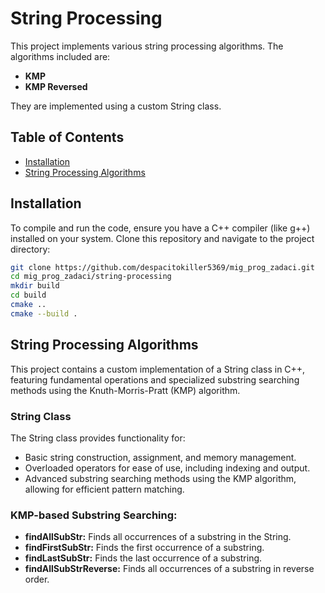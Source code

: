 # String Processing

This project implements various string processing algorithms. The algorithms included are:

- **KMP**
- **KMP Reversed**

They are implemented using a custom String class.


## Table of Contents

- [Installation](#installation)
- [String Processing Algorithms](#string-processing-algorithms)


## Installation

To compile and run the code, ensure you have a C++ compiler (like g++) installed on your system. Clone this repository and navigate to the project directory:

```bash
git clone https://github.com/despacitokiller5369/mig_prog_zadaci.git
cd mig_prog_zadaci/string-processing
mkdir build
cd build
cmake ..
cmake --build .
```

## String Processing Algorithms

This project contains a custom implementation of a String class in C++, featuring fundamental operations and specialized substring searching methods using the Knuth-Morris-Pratt (KMP) algorithm.

### String Class
The String class provides functionality for:

- Basic string construction, assignment, and memory management.
- Overloaded operators for ease of use, including indexing and output.
- Advanced substring searching methods using the KMP algorithm, allowing for efficient pattern matching.

### KMP-based Substring Searching:

- **findAllSubStr:** Finds all occurrences of a substring in the String.
- **findFirstSubStr:** Finds the first occurrence of a substring.
- **findLastSubStr:** Finds the last occurrence of a substring.
- **findAllSubStrReverse:** Finds all occurrences of a substring in reverse order.
